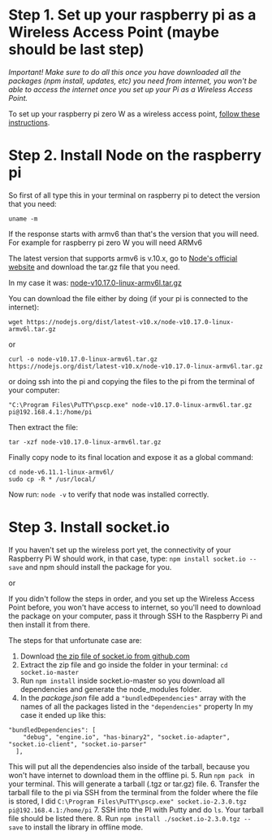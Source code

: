 # Step 1. Set up your raspberry pi as a Wireless Access Point (maybe should be last step)

*Important! Make sure to do all this once you have downloaded all the packages (npm install, updates, etc) you need from internet, you won't be able to access the internet once you set up your Pi as a Wireless Access Point.* 

To set up your raspberry pi zero W as a wireless access point, [follow these instructions](https://www.raspberrypi.org/documentation/configuration/wireless/access-point.md).

# Step 2. Install Node on the raspberry pi

So first of all type this in your terminal on raspberry pi to detect the version that you need:

```uname -m```

If the response starts with armv6 than that's the version that you will need. For example for raspberry pi zero W you will need ARMv6

The latest version that supports armv6 is v.10.x, go to [Node's official website](https://nodejs.org/en/download/releases/) and download the tar.gz file that you need. 

In my case it was: [node-v10.17.0-linux-armv6l.tar.gz](https://nodejs.org/dist/latest-v10.x/node-v10.17.0-linux-armv6l.tar.gz) 

You can download the file either by doing (if your pi is connected to the internet): 

```wget https://nodejs.org/dist/latest-v10.x/node-v10.17.0-linux-armv6l.tar.gz```

or 

```curl -o node-v10.17.0-linux-armv6l.tar.gz https://nodejs.org/dist/latest-v10.x/node-v10.17.0-linux-armv6l.tar.gz```

or doing ssh into the pi and copying the files to the pi from the terminal of your computer:

```"C:\Program Files\PuTTY\pscp.exe" node-v10.17.0-linux-armv6l.tar.gz pi@192.168.4.1:/home/pi```

Then extract the file:

```tar -xzf node-v10.17.0-linux-armv6l.tar.gz```

Finally copy node to its final location and expose it as a global command:
```
cd node-v6.11.1-linux-armv6l/
sudo cp -R * /usr/local/
```

Now run: ```node -v``` to verify that node was installed correctly.

# Step 3. Install socket.io

If you haven't set up the wireless port yet, the connectivity of your Raspberry Pi W should work, in that case, type: 
```npm install socket.io --save``` and npm should install the package for you. 

or

If you didn't follow the steps in order, and you set up the Wireless Access Point before, you won't have access to internet, so you'll need to download the package on your computer, pass it through SSH to the Raspberry Pi and then install it from there.

The steps for that unfortunate case are:
1. Download [the zip file of socket.io from github.com](https://github.com/socketio/socket.io/)
2. Extract the zip file and go inside the folder in your terminal: ```cd socket.io-master```
3. Run ```npm install``` inside socket.io-master so you download all dependencies and generate the node_modules folder. 
4. In the *package.json* file add a ```"bundledDependencies"``` array with the names of all the packages listed in the ```"dependencies"``` property
In my case it ended up like this: 
```
"bundledDependencies": [
    "debug", "engine.io", "has-binary2", "socket.io-adapter", "socket.io-client", "socket.io-parser"
  ],
 ```
 This will put all the dependencies also inside of the tarball, because you won't have internet to download them in the offline pi. 
 5. Run  ```npm pack ``` in your terminal. This will generate a tarball (.tgz or tar.gz) file. 
 6. Transfer the tarball file to the pi via SSH from the terminal from the folder where the file is stored, I did ```C:\Program Files\PuTTY\pscp.exe" socket.io-2.3.0.tgz pi@192.168.4.1:/home/pi```
 7. SSH into the PI with Putty and do ```ls```. Your tarball file should be listed there.
 8. Run ```npm install ./socket.io-2.3.0.tgz --save``` to install the library in offline mode. 
